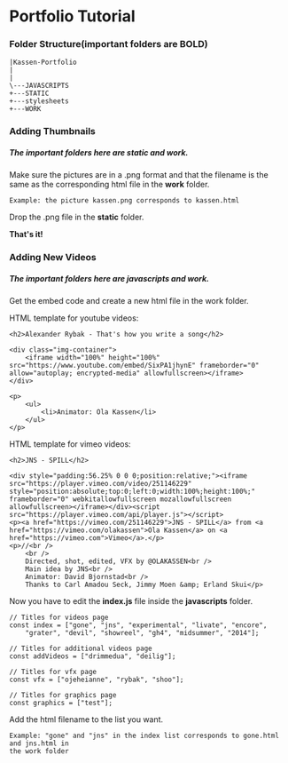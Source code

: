 # Portfolio Tutorial

### Folder Structure(important folders are BOLD)
```
|Kassen-Portfolio
|
|
\---JAVASCRIPTS
+---STATIC
+---stylesheets
+---WORK
```
### Adding Thumbnails
##### The important folders here are static and work.

Make sure the pictures are in a .png format and that the filename is the same as the
corresponding html file in the **work** folder.

```
Example: the picture kassen.png corresponds to kassen.html
```

Drop the .png file in the **static** folder.

**That's it!**

### Adding New Videos
##### The important folders here are javascripts and work.

Get the embed code and create a new html file in the work folder.

HTML template for youtube videos:
```
<h2>Alexander Rybak - That's how you write a song</h2>

<div class="img-container">
    <iframe width="100%" height="100%" src="https://www.youtube.com/embed/SixPA1jhynE" frameborder="0" allow="autoplay; encrypted-media" allowfullscreen></iframe>
</div>

<p>
    <ul>
        <li>Animator: Ola Kassen</li>
    </ul>
</p>
```
HTML template for vimeo videos:
```
<h2>JNS - SPILL</h2>

<div style="padding:56.25% 0 0 0;position:relative;"><iframe src="https://player.vimeo.com/video/251146229" style="position:absolute;top:0;left:0;width:100%;height:100%;" frameborder="0" webkitallowfullscreen mozallowfullscreen allowfullscreen></iframe></div><script src="https://player.vimeo.com/api/player.js"></script>
<p><a href="https://vimeo.com/251146229">JNS - SPILL</a> from <a href="https://vimeo.com/olakassen">Ola Kassen</a> on <a href="https://vimeo.com">Vimeo</a>.</p>
<p>//<br />
    <br />
    Directed, shot, edited, VFX by @OLAKASSEN<br />
    Main idea by JNS<br />
    Animator: David Bjornstad<br />
    Thanks to Carl Amadou Seck, Jimmy Moen &amp; Erland Skui</p>
```

Now you have to edit the **index.js** file inside the **javascripts** folder.

```
// Titles for videos page
const index = ["gone", "jns", "experimental", "livate", "encore",
    "grater", "devil", "showreel", "gh4", "midsummer", "2014"];

// Titles for additional videos page
const addVideos = ["drimmedua", "deilig"];

// Titles for vfx page
const vfx = ["ojeheianne", "rybak", "shoo"];

// Titles for graphics page
const graphics = ["test"];
```

Add the html filename to the list you want.

```
Example: "gone" and "jns" in the index list corresponds to gone.html and jns.html in
the work folder
```